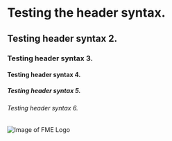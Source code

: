 # Testing the header syntax. 
## Testing header syntax 2. 
### Testing header syntax 3.
#### Testing header syntax 4.
##### Testing header syntax 5.
###### Testing header syntax 6.

![Image of FME Logo](https://fme.safe.com/wp-content/uploads/sites/2/2023/02/safe-software-logo-white-1.svg)

